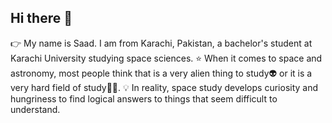 ## Hi there 👋

  👉 My name is Saad. I am from Karachi, Pakistan, a bachelor's student at Karachi University studying space sciences.
  ⭐ When it comes to space and astronomy, most people think that is a very alien thing to study👽 or it is a very hard field of study🤷‍♂️. 
  💡  In reality, space study develops curiosity and hungriness to find logical answers to things that seem difficult to understand.

<!--
**saad299/saad299** is a ✨ _special_ ✨ repository because its `README.md` (this file) appears on your GitHub profile.

Here are some ideas to get you started:

- 🔭 I’m currently working on ...
- 🌱 I’m currently learning ...
- 👯 I’m looking to collaborate on ...
- 🤔 I’m looking for help with ...
- 💬 Ask me about ...
- 📫 How to reach me: ...
- 😄 Pronouns: ...
- ⚡ Fun fact: ...
-->
